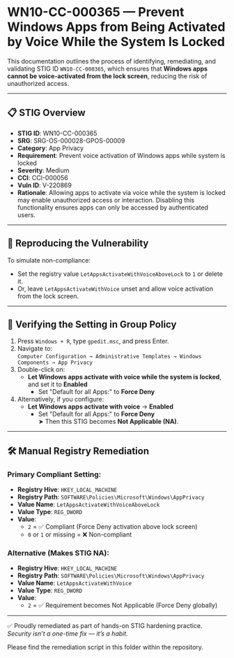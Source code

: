# WN10-CC-000365 — Prevent Windows Apps from Being Activated by Voice While the System Is Locked

This documentation outlines the process of identifying, remediating, and validating STIG ID `WN10-CC-000365`, which ensures that **Windows apps cannot be voice-activated from the lock screen**, reducing the risk of unauthorized access.

---

## 📋 STIG Overview

- **STIG ID**: WN10-CC-000365  
- **SRG**: SRG-OS-000028-GPOS-00009  
- **Category**: App Privacy  
- **Requirement**: Prevent voice activation of Windows apps while system is locked  
- **Severity**: Medium  
- **CCI**: CCI-000056  
- **Vuln ID**: V-220869  
- **Rationale**: Allowing apps to activate via voice while the system is locked may enable unauthorized access or interaction. Disabling this functionality ensures apps can only be accessed by authenticated users.

---

## 🔁 Reproducing the Vulnerability

To simulate non-compliance:
- Set the registry value `LetAppsActivateWithVoiceAboveLock` to `1` or delete it.
- Or, leave `LetAppsActivateWithVoice` unset and allow voice activation from the lock screen.

---

## 🧾 Verifying the Setting in Group Policy

1. Press `Windows + R`, type `gpedit.msc`, and press Enter.  
2. Navigate to:  
   `Computer Configuration → Administrative Templates → Windows Components → App Privacy`  
3. Double-click on:
   - **Let Windows apps activate with voice while the system is locked**, and set it to **Enabled**  
     - Set "Default for all Apps:" to **Force Deny**  
4. Alternatively, if you configure:  
   - **Let Windows apps activate with voice** → **Enabled**  
     - Set "Default for all Apps:" to **Force Deny**  
     ➤ Then this STIG becomes **Not Applicable (NA)**.

---

## 🛠️ Manual Registry Remediation

### Primary Compliant Setting:

- **Registry Hive**: `HKEY_LOCAL_MACHINE`  
- **Registry Path**: `SOFTWARE\Policies\Microsoft\Windows\AppPrivacy`  
- **Value Name**: `LetAppsActivateWithVoiceAboveLock`  
- **Value Type**: `REG_DWORD`  
- **Value**:
  - `2` = ✅ Compliant (Force Deny activation above lock screen)
  - `0` or `1` or missing = ❌ Non-compliant

### Alternative (Makes STIG NA):

- **Registry Hive**: `HKEY_LOCAL_MACHINE`  
- **Registry Path**: `SOFTWARE\Policies\Microsoft\Windows\AppPrivacy`  
- **Value Name**: `LetAppsActivateWithVoice`  
- **Value Type**: `REG_DWORD`  
- **Value**:
  - `2` = ✅ Requirement becomes Not Applicable (Force Deny globally)

---

✅ Proudly remediated as part of hands-on STIG hardening practice.  
_Security isn’t a one-time fix — it’s a habit._

Please find the remediation script in this folder within the repository.

